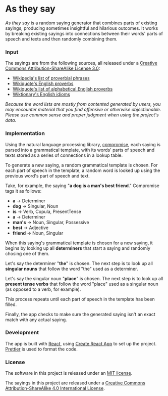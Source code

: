 # As they say

_As they say_ is a random saying generator that combines parts of existing sayings, producing sometimes insightful and hilarious outcomes. It works by breaking existing sayings into connections between their words' parts of speech and texts and then randomly combining them.

### Input

The sayings are from the following sources, all released under a [Creative Commons Attribution-ShareAlike License 3.0][1]:

- [Wikipedia's list of proverbial phrases][2]
- [Wikiquote's English proverbs][3]
- [Wikiquote's list of alphabetical English proverbs][4]
- [Wiktionary's English idioms][5]

_Because the word lists are mostly from contented generated by users, you may encounter material that you find offensive or otherwise objectionable. Please use common sense and proper judgment when using the project's data._

### Implementation

Using the natural language processing library, [compromise][6], each saying is parsed into a grammatical template, with its words' parts of speech and texts stored as a series of connections in a lookup table.

To generate a new saying, a random grammatical template is chosen. For each part of speech in the template, a random word is looked up using the previous word's part of speech and text.

Take, for example, the saying "**a dog is a man's best friend**." Compromise tags it as follows:

- **a** → Determiner
- **dog** → Singular, Noun
- **is** → Verb, Copula, PresentTense
- **a** → Determiner
- **man's** → Noun, Singular, Possessive
- **best** → Adjective
- **friend** → Noun, Singular

When this saying's grammatical template is chosen for a new saying, it begins by looking up all **determiners** that start a saying and randomly chosing one of them.

Let's say the determiner "**the**" is chosen. The next step is to look up all **singular nouns** that follow the word "the" used as a determiner.

Let's say the singular noun "**place**" is chosen. The next step is to look up all **present tense verbs** that follow the word "place" used as a singular noun (as opposed to a verb, for example).

This process repeats until each part of speech in the template has been filled.

Finally, the app checks to make sure the generated saying isn't an exact match with any actual saying.

### Development

The app is built with [React][7], using [Create React App][8] to set up the project. [Prettier][9] is used to format the code.

### License

The software in this project is released under an [MIT license][10].

The sayings in this project are released under a [Creative Commons Attribution-ShareAlike 4.0 International License][11].

[1]: https://creativecommons.org/licenses/by-sa/3.0/
[2]: https://en.wikipedia.org/wiki/List_of_proverbial_phrases
[3]: https://en.wikiquote.org/wiki/English_proverbs
[4]: https://en.wikiquote.org/wiki/English_proverbs_(alphabetically_by_proverb)
[5]: https://en.wiktionary.org/wiki/Category:English_idioms
[6]: https://compromise.cool
[7]: https://reactjs.org
[8]: https://create-react-app.dev
[9]: https://prettier.io
[10]: LICENSE
[11]: https://creativecommons.org/licenses/by-sa/4.0/
